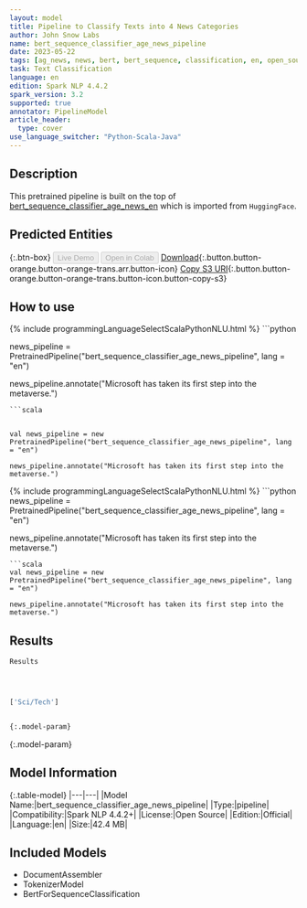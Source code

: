```yaml
---
layout: model
title: Pipeline to Classify Texts into 4 News Categories
author: John Snow Labs
name: bert_sequence_classifier_age_news_pipeline
date: 2023-05-22
tags: [ag_news, news, bert, bert_sequence, classification, en, open_source]
task: Text Classification
language: en
edition: Spark NLP 4.4.2
spark_version: 3.2
supported: true
annotator: PipelineModel
article_header:
  type: cover
use_language_switcher: "Python-Scala-Java"
---
```


## Description

This pretrained pipeline is built on the top of [bert_sequence_classifier_age_news_en](https://nlp.johnsnowlabs.com/2021/11/07/bert_sequence_classifier_age_news_en.html) which is imported from `HuggingFace`.

## Predicted Entities



{:.btn-box}
<button class="button button-orange" disabled>Live Demo</button>
<button class="button button-orange" disabled>Open in Colab</button>
[Download](https://s3.amazonaws.com/auxdata.johnsnowlabs.com/public/models/bert_sequence_classifier_age_news_pipeline_en_4.4.2_3.2_1684760588184.zip){:.button.button-orange.button-orange-trans.arr.button-icon}
[Copy S3 URI](s3://auxdata.johnsnowlabs.com/public/models/bert_sequence_classifier_age_news_pipeline_en_4.4.2_3.2_1684760588184.zip){:.button.button-orange.button-orange-trans.button-icon.button-copy-s3}

## How to use

<div class="tabs-box" markdown="1">
{% include programmingLanguageSelectScalaPythonNLU.html %}
```python


news_pipeline = PretrainedPipeline("bert_sequence_classifier_age_news_pipeline", lang = "en")

news_pipeline.annotate("Microsoft has taken its first step into the metaverse.")
```
```scala


val news_pipeline = new PretrainedPipeline("bert_sequence_classifier_age_news_pipeline", lang = "en")

news_pipeline.annotate("Microsoft has taken its first step into the metaverse.")
```
</div>

<div class="tabs-box" markdown="1">
{% include programmingLanguageSelectScalaPythonNLU.html %}
```python
news_pipeline = PretrainedPipeline("bert_sequence_classifier_age_news_pipeline", lang = "en")

news_pipeline.annotate("Microsoft has taken its first step into the metaverse.")
```
```scala
val news_pipeline = new PretrainedPipeline("bert_sequence_classifier_age_news_pipeline", lang = "en")

news_pipeline.annotate("Microsoft has taken its first step into the metaverse.")
```
</div>

## Results

```bash
Results




['Sci/Tech']


{:.model-param}
```

{:.model-param}
## Model Information

{:.table-model}
|---|---|
|Model Name:|bert_sequence_classifier_age_news_pipeline|
|Type:|pipeline|
|Compatibility:|Spark NLP 4.4.2+|
|License:|Open Source|
|Edition:|Official|
|Language:|en|
|Size:|42.4 MB|

## Included Models

- DocumentAssembler
- TokenizerModel
- BertForSequenceClassification